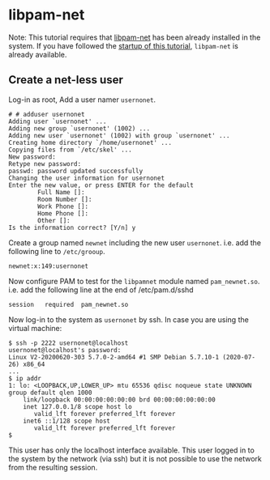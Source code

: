 libpam-net
====

Note: This tutorial requires that [libpam-net](https://github.com/rd235/libpam-net)
has been already installed in the system. If you have followed the [startup of this
tutorial](intro.md), `libpam-net` is already available.

## Create a net-less user

Log-in as root, Add a user namer `usernonet`.
```
# # adduser usernonet
Adding user `usernonet' ...
Adding new group `usernonet' (1002) ...
Adding new user `usernonet' (1002) with group `usernonet' ...
Creating home directory `/home/usernonet' ...
Copying files from `/etc/skel' ...
New password:
Retype new password:
passwd: password updated successfully
Changing the user information for usernonet
Enter the new value, or press ENTER for the default
        Full Name []:
        Room Number []:
        Work Phone []:
        Home Phone []:
        Other []:
Is the information correct? [Y/n] y
```

Create a group named `newnet` including the new user `usernonet`.
i.e. add the following line to `/etc/grooup`.
```
newnet:x:149:usernonet
````

Now configure PAM to test for the `libpamnet` module named `pam_newnet.so`.
i.e. add the following line at the end of /etc/pam.d/sshd
```
session   required  pam_newnet.so
```

Now log-in to the system as `usernonet` by ssh. In case you are using the virtual machine:
```
$ ssh -p 2222 usernonet@localhost
usernonet@localhost's password:
Linux V2-20200620-303 5.7.0-2-amd64 #1 SMP Debian 5.7.10-1 (2020-07-26) x86_64
...
$ ip addr
1: lo: <LOOPBACK,UP,LOWER_UP> mtu 65536 qdisc noqueue state UNKNOWN group default qlen 1000
    link/loopback 00:00:00:00:00:00 brd 00:00:00:00:00:00
    inet 127.0.0.1/8 scope host lo
       valid_lft forever preferred_lft forever
    inet6 ::1/128 scope host
       valid_lft forever preferred_lft forever
$
```

This user has only the localhost interface available. This user logged in to the
system by the network (via ssh) but it is not possible to use the network from the
resulting session.
